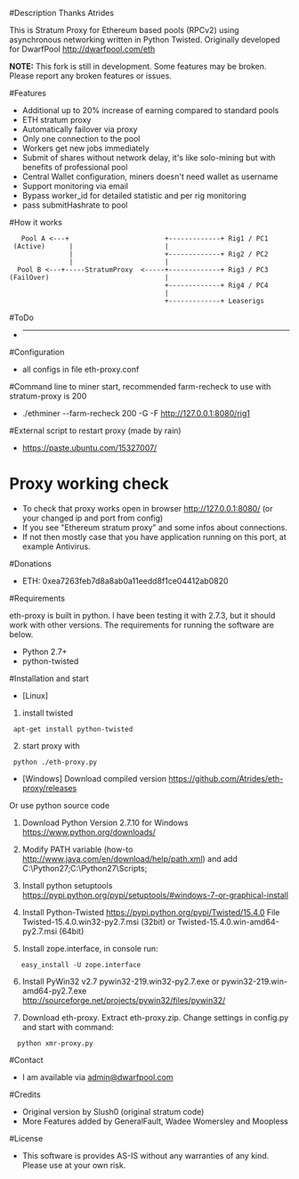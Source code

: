 #Description
Thanks Atrides

This is Stratum Proxy for Ethereum based pools (RPCv2) using asynchronous networking written in Python Twisted.
Originally developed for DwarfPool http://dwarfpool.com/eth

**NOTE:** This fork is still in development. Some features may be broken. Please report any broken features or issues.


#Features

* Additional up to 20% increase of earning compared to standard pools
* ETH stratum proxy
* Automatically failover via proxy
* Only one connection to the pool
* Workers get new jobs immediately
* Submit of shares without network delay, it's like solo-mining but with benefits of professional pool
* Central Wallet configuration, miners doesn't need wallet as username
* Support monitoring via email
* Bypass worker_id for detailed statistic and per rig monitoring
* pass submitHashrate to pool

#How it works
```
   Pool A <---+                        +-------------+ Rig1 / PC1
 (Active)      |                       |
               |                       +-------------+ Rig2 / PC2
               |                       |
  Pool B <---+-----StratumProxy  <-----+-------------+ Rig3 / PC3
(FailOver)                             |
                                       +-------------+ Rig4 / PC4
                                       |
                                       +-------------+ Leaserigs
```

#ToDo

* ---


#Configuration

* all configs in file  eth-proxy.conf


#Command line to miner start, recommended farm-recheck to use with stratum-proxy is 200

* ./ethminer --farm-recheck 200 -G -F http://127.0.0.1:8080/rig1


#External script to restart proxy (made by rain)

* https://paste.ubuntu.com/15327007/


# Proxy working check

* To check that proxy works open in browser http://127.0.0.1:8080/ (or your changed ip and port from config)
* If you see "Ethereum stratum proxy" and some infos about connections.
* If not then mostly case that you have application running on this port, at example Antivirus.


#Donations

* ETH:  0xea7263feb7d8a8ab0a11eedd8f1ce04412ab0820


#Requirements

eth-proxy is built in python. I have been testing it with 2.7.3, but it should work with other versions. The requirements for running the software are below.

* Python 2.7+
* python-twisted


#Installation and start

* [Linux]
1) install twisted
```
 apt-get install python-twisted
```

2) start proxy with
```
 python ./eth-proxy.py
```

* [Windows]
Download compiled version
https://github.com/Atrides/eth-proxy/releases

Or use python source code

1) Download Python Version 2.7.10 for Windows
https://www.python.org/downloads/

2) Modify PATH variable (how-to http://www.java.com/en/download/help/path.xml) and add
   C:\Python27;C:\Python27\Scripts;

3) Install python setuptools
https://pypi.python.org/pypi/setuptools/#windows-7-or-graphical-install

4) Install Python-Twisted
https://pypi.python.org/pypi/Twisted/15.4.0
File Twisted-15.4.0.win32-py2.7.msi (32bit) or Twisted-15.4.0.win-amd64-py2.7.msi (64bit)

5) Install zope.interface, in console run:
```
   easy_install -U zope.interface
```
6) Install PyWin32 v2.7
pywin32-219.win32-py2.7.exe or pywin32-219.win-amd64-py2.7.exe
http://sourceforge.net/projects/pywin32/files/pywin32/

7) Download eth-proxy. Extract eth-proxy.zip. Change settings in config.py and start with command:
```
  python xmr-proxy.py
```

#Contact

* I am available via admin@dwarfpool.com

#Credits

* Original version by Slush0 (original stratum code)
* More Features added by GeneralFault, Wadee Womersley and Moopless

#License

* This software is provides AS-IS without any warranties of any kind. Please use at your own risk.
